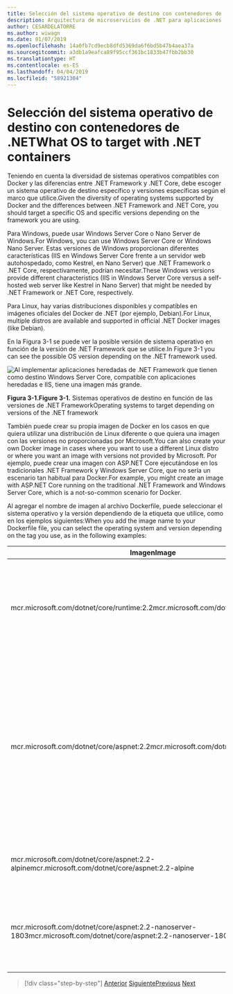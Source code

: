 ```yaml
---
title: Selección del sistema operativo de destino con contenedores de .NET
description: Arquitectura de microservicios de .NET para aplicaciones .NET en contenedor | Selección del sistema operativo de destino con contenedores de .NET
author: CESARDELATORRE
ms.author: wiwagn
ms.date: 01/07/2019
ms.openlocfilehash: 14a0fb7cd9ecb8dfd5369da6f6bd5b47b4aea37a
ms.sourcegitcommit: a3db1a9eafca89f95ccf361bc1833b47fbb2bb30
ms.translationtype: HT
ms.contentlocale: es-ES
ms.lasthandoff: 04/04/2019
ms.locfileid: "58921304"
---
```

# <a name="what-os-to-target-with-net-containers"></a><span data-ttu-id="ac39f-103">Selección del sistema operativo de destino con contenedores de .NET</span><span class="sxs-lookup"><span data-stu-id="ac39f-103">What OS to target with .NET containers</span></span>

<span data-ttu-id="ac39f-104">Teniendo en cuenta la diversidad de sistemas operativos compatibles con Docker y las diferencias entre .NET Framework y .NET Core, debe escoger un sistema operativo de destino específico y versiones específicas según el marco que utilice.</span><span class="sxs-lookup"><span data-stu-id="ac39f-104">Given the diversity of operating systems supported by Docker and the differences between .NET Framework and .NET Core, you should target a specific OS and specific versions depending on the framework you are using.</span></span>

<span data-ttu-id="ac39f-105">Para Windows, puede usar Windows Server Core o Nano Server de Windows.</span><span class="sxs-lookup"><span data-stu-id="ac39f-105">For Windows, you can use Windows Server Core or Windows Nano Server.</span></span> <span data-ttu-id="ac39f-106">Estas versiones de Windows proporcionan diferentes características (IIS en Windows Server Core frente a un servidor web autohospedado, como Kestrel, en Nano Server) que .NET Framework o .NET Core, respectivamente, podrían necesitar.</span><span class="sxs-lookup"><span data-stu-id="ac39f-106">These Windows versions provide different characteristics (IIS in Windows Server Core versus a self-hosted web server like Kestrel in Nano Server) that might be needed by .NET Framework or .NET Core, respectively.</span></span>

<span data-ttu-id="ac39f-107">Para Linux, hay varias distribuciones disponibles y compatibles en imágenes oficiales del Docker de .NET (por ejemplo, Debian).</span><span class="sxs-lookup"><span data-stu-id="ac39f-107">For Linux, multiple distros are available and supported in official .NET Docker images (like Debian).</span></span>

<span data-ttu-id="ac39f-108">En la Figura 3-1 se puede ver la posible versión de sistema operativo en función de la versión de .NET Framework que se utilice.</span><span class="sxs-lookup"><span data-stu-id="ac39f-108">In Figure 3-1 you can see the possible OS version depending on the .NET framework used.</span></span>

![Al implementar aplicaciones heredadas de .NET Framework que tienen como destino Windows Server Core, compatible con aplicaciones heredadas e IIS, tiene una imagen más grande.](./media/image1.png)

**<span data-ttu-id="ac39f-113">Figura 3-1.</span><span class="sxs-lookup"><span data-stu-id="ac39f-113">Figure 3-1.</span></span>** <span data-ttu-id="ac39f-114">Sistemas operativos de destino en función de las versiones de .NET Framework</span><span class="sxs-lookup"><span data-stu-id="ac39f-114">Operating systems to target depending on versions of the .NET framework</span></span>

<span data-ttu-id="ac39f-115">También puede crear su propia imagen de Docker en los casos en que quiera utilizar una distribución de Linux diferente o que quiera una imagen con las versiones no proporcionadas por Microsoft.</span><span class="sxs-lookup"><span data-stu-id="ac39f-115">You can also create your own Docker image in cases where you want to use a different Linux distro or where you want an image with versions not provided by Microsoft.</span></span> <span data-ttu-id="ac39f-116">Por ejemplo, puede crear una imagen con ASP.NET Core ejecutándose en los tradicionales .NET Framework y Windows Server Core, que no sería un escenario tan habitual para Docker.</span><span class="sxs-lookup"><span data-stu-id="ac39f-116">For example, you might create an image with ASP.NET Core running on the traditional .NET Framework and Windows Server Core, which is a not-so-common scenario for Docker.</span></span>

<span data-ttu-id="ac39f-117">Al agregar el nombre de imagen al archivo Dockerfile, puede seleccionar el sistema operativo y la versión dependiendo de la etiqueta que utilice, como en los ejemplos siguientes:</span><span class="sxs-lookup"><span data-stu-id="ac39f-117">When you add the image name to your Dockerfile file, you can select the operating system and version depending on the tag you use, as in the following examples:</span></span>

<table>
<thead>
<tr class="header">
<th><span data-ttu-id="ac39f-118">Imagen</span><span class="sxs-lookup"><span data-stu-id="ac39f-118">Image</span></span></th>
<th><span data-ttu-id="ac39f-119">Comentarios</span><span class="sxs-lookup"><span data-stu-id="ac39f-119">Comments</span></span></th>
</tr>
</thead>
<tbody>
<tr>
<td><span data-ttu-id="ac39f-120">mcr.microsoft.com/dotnet/core/runtime:2.2</span><span class="sxs-lookup"><span data-stu-id="ac39f-120">mcr.microsoft.com/dotnet/core/runtime:2.2</span></span></td>
<td><span data-ttu-id="ac39f-121">Arquitectura múltiple de .NET Core 2.2: es compatible con Linux y Windows Nano Server en función del host de Docker.</span><span class="sxs-lookup"><span data-stu-id="ac39f-121">.NET Core 2.2 multi-architecture: Supports Linux and Windows Nano Server depending on the Docker host.</span></span></td>
</tr>
<tr class="odd">
<td><span data-ttu-id="ac39f-122">mcr.microsoft.com/dotnet/core/aspnet:2.2</span><span class="sxs-lookup"><span data-stu-id="ac39f-122">mcr.microsoft.com/dotnet/core/aspnet:2.2</span></span></td>
<td><p><span data-ttu-id="ac39f-123">Arquitectura múltiple de .NET Core 2.2: es compatible con Linux y Windows Nano Server en función del host de Docker.</span><span class="sxs-lookup"><span data-stu-id="ac39f-123">ASP.NET Core 2.2 multi-architecture: Supports Linux and Windows Nano Server depending on the Docker host.</span></span></p>
<p><span data-ttu-id="ac39f-124">La imagen de aspnetcore tiene algunas optimizaciones para ASP.NET Core.</span><span class="sxs-lookup"><span data-stu-id="ac39f-124">The aspnetcore image has a few optimizations for ASP.NET Core.</span></span></p></td>
</tr>
<tr class="even">
<td><span data-ttu-id="ac39f-125">mcr.microsoft.com/dotnet/core/aspnet:2.2-alpine</span><span class="sxs-lookup"><span data-stu-id="ac39f-125">mcr.microsoft.com/dotnet/core/aspnet:2.2-alpine</span></span></td>
<td><span data-ttu-id="ac39f-126">.NET Core 2.2 solo en tiempo de ejecución en una distribución de Alpine Linux</span><span class="sxs-lookup"><span data-stu-id="ac39f-126">.NET Core 2.2 runtime-only on Linux Alpine distro</span></span></td>
</tr>
<tr class="odd">
<td><span data-ttu-id="ac39f-127">mcr.microsoft.com/dotnet/core/aspnet:2.2-nanoserver-1803</span><span class="sxs-lookup"><span data-stu-id="ac39f-127">mcr.microsoft.com/dotnet/core/aspnet:2.2-nanoserver-1803</span></span></td>
<td><span data-ttu-id="ac39f-128">.NET Core 2.2 solo en tiempo de ejecución en Windows Nano Server (Windows Server 1803)</span><span class="sxs-lookup"><span data-stu-id="ac39f-128">.NET Core 2.2 runtime-only on Windows Nano Server (Windows Server version 1803)</span></span></td>
</tr>
</tbody>
</table>

> [!div class="step-by-step"]
> <span data-ttu-id="ac39f-129">[Anterior](container-framework-choice-factors.md)
> [Siguiente](official-net-docker-images.md)</span><span class="sxs-lookup"><span data-stu-id="ac39f-129">[Previous](container-framework-choice-factors.md)
[Next](official-net-docker-images.md)</span></span>